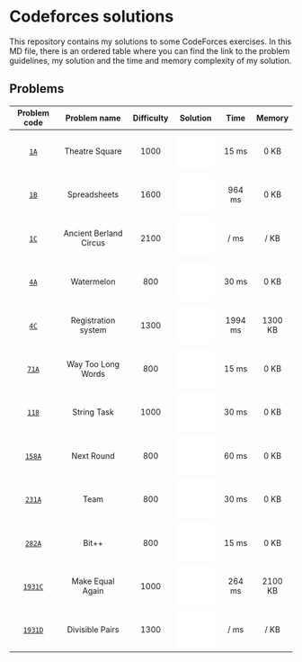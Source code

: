 # Codeforces solutions

This repository contains my solutions to some CodeForces exercises. In this MD file, there is an ordered table where you can find the link to the problem guidelines, my solution and the time and memory complexity of my solution.

## Problems

| __Problem code__ | __Problem name__ | __Difficulty__ | __Solution__ | __Time__ | __Memory__ |
| :---: | :---: | :---: | :---: | :---: | :---: |
| [`1A`](https://codeforces.com/problemset/problem/1/A) | Theatre Square | 1000 | [<img src="res/bright-light-bulb.svg">](src/theatre-square/main.cpp) | 15 ms | 0 KB |
| [`1B`](https://codeforces.com/problemset/problem/1/B) | Spreadsheets | 1600 | [<img src="res/bright-light-bulb.svg">](src/spreadsheets/main.cpp) | 964 ms | 0 KB |
| [`1C`](https://codeforces.com/problemset/problem/1/C) | Ancient Berland Circus | 2100 | [<img src="res/thinking.svg">](src/ancient-berland-circus/main.cpp) | / ms | / KB |
| [`4A`](https://codeforces.com/problemset/problem/4/A) | Watermelon | 800 | [<img src="res/bright-light-bulb.svg">](src/watermelon/main.cpp) | 30 ms | 0 KB |
| [`4C`](https://codeforces.com/problemset/problem/4/C) | Registration system | 1300 | [<img src="res/bright-light-bulb.svg">](src/registration-system/main.cpp) | 1994 ms | 1300  KB |
| [`71A`](https://codeforces.com/problemset/problem/71/A) | Way Too Long Words | 800 | [<img src="res/bright-light-bulb.svg">](src/way-too-long-words/main.cpp) | 15 ms | 0 KB |
| [`118`](https://codeforces.com/problemset/problem/118/A) | String Task | 1000 | [<img src="res/bright-light-bulb.svg">](src/string-task/main.cpp) | 30 ms | 0 KB |
| [`158A`](https://codeforces.com/problemset/problem/158/A) | Next Round | 800 | [<img src="res/bright-light-bulb.svg">](src/next-round/main.cpp) | 60 ms | 0 KB |
| [`231A`](https://codeforces.com/problemset/problem/231/A) | Team | 800 | [<img src="res/bright-light-bulb.svg">](src/team/main.cpp) | 30 ms | 0 KB |
| [`282A`](https://codeforces.com/problemset/problem/282/A) | Bit++ | 800 | [<img src="res/bright-light-bulb.svg">](src/bit++/main.cpp) | 15 ms | 0 KB |
| [`1931C`](https://codeforces.com/problemset/problem/1931/C) | Make Equal Again | 1000 | [<img src="res/bright-light-bulb.svg">](src/make-equal-again/main.cpp) | 264 ms | 2100 KB |
| [`1931D`](https://codeforces.com/problemset/problem/1931/D) | Divisible Pairs | 1300 | [<img src="res/thinking.svg">](src/divisible-pairs/main.cpp) | / ms | / KB |

<!--
| [`N`](https://codeforces.com/problemset/problem/) | Name | Diff | [<img src="res/bright-light-bulb.svg">](src/folder/main.cpp) | / ms | / KB |
-->